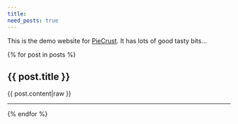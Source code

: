 ```yaml
---
title: 
need_posts: true
---
```


This is the demo website for [PieCrust]. It has lots of good tasty bits...

{% for post in posts %}
<h2>{{ post.title }}</h2>

{{ post.content|raw }}

<hr />

{% endfor %}

[PieCrust]: http://piecrustphp.com
